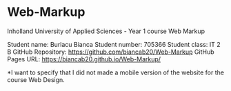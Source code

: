 # Web-Markup
Inholland University of Applied Sciences - Year 1 course Web Markup

Student name: Burlacu Bianca
Student number: 705366
Student class: IT 2 B
GitHub Repository: https://github.com/biancab20/Web-Markup
GitHub Pages URL: https://biancab20.github.io/Web-Markup/

*I want to specify that I did not made a mobile version of the website for the course Web Design.